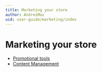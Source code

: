 ```yaml
---
title: Marketing your store
author: AndreiMaz
uid: user-guide/marketing/index
---
```


# Marketing your store

- [Promotional tools](xref:en-US/user-guide/marketing/promotional/index)
- [Content Management](xref:en-US/user-guide/marketing/content/index)